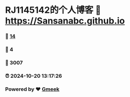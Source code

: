# RJ1145142的个人博客 :link: https://Sansanabc.github.io 
### :page_facing_up: [14](https://Sansanabc.github.io/tag.html) 
### :speech_balloon: 4 
### :hibiscus: 3007 
### :alarm_clock: 2024-10-20 13:17:26 
### Powered by :heart: [Gmeek](https://github.com/Meekdai/Gmeek)
